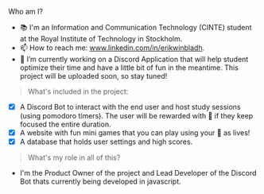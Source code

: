 Who am I?

- 📚 I'm an Information and Communication Technology (CINTE) student at the Royal Institute of Technology in Stockholm.
- 📫 How to reach me: www.linkedin.com/in/erikwinbladh.
- 🔭 I’m currently working on a Discord Application that will help student optimize their time and have a little bit of fun in the meantime. This project will be uploaded soon, so stay tuned!
> What's included in the project:
- [X] A Discord Bot to interact with the end user and host study sessions (using pomodoro timers). The user will be rewarded with 🍅 if they keep focused the entire duration.
- [X] A website with fun mini games that you can play using your 🍅 as lives!
- [X] A database that holds user settings and high scores.
> What's my role in all of this?
- I'm the Product Owner of the project and Lead Developer of the Discord Bot thats currently being developed in javascript. 
